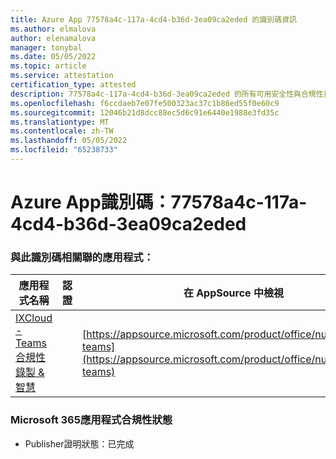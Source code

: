 ```yaml
---
title: Azure App 77578a4c-117a-4cd4-b36d-3ea09ca2eded 的識別碼資訊
ms.author: elmalova
author: elenamalova
manager: tonybal
ms.date: 05/05/2022
ms.topic: article
ms.service: attestation
certification_type: attested
description: 77578a4c-117a-4cd4-b36d-3ea09ca2eded 的所有可用安全性與合規性資訊。
ms.openlocfilehash: f6ccdaeb7e07fe500323ac37c1b86ed55f0e60c9
ms.sourcegitcommit: 12046b21d8dcc88ec5d6c91e6440e1988e3fd35c
ms.translationtype: MT
ms.contentlocale: zh-TW
ms.lasthandoff: 05/05/2022
ms.locfileid: "65238733"
---
```

# <a name="azure-app-id-77578a4c-117a-4cd4-b36d-3ea09ca2eded"></a>Azure App識別碼：77578a4c-117a-4cd4-b36d-3ea09ca2eded


### <a name="apps-associated-with-this-id"></a>與此識別碼相關聯的應用程式：
| **應用程式名稱** | **認證** | **在 AppSource 中檢視** |
|--------------|---------------|-----------------------|
| [IXCloud - Teams合規性錄製 &amp; 智慧](../forward/numonix.nmx-teams.md) |  | [https://appsource.microsoft.com/product/office/numonix.nmx-teams](https://appsource.microsoft.com/product/office/numonix.nmx-teams) |

### <a name="microsoft-365-app-compliance-status"></a>Microsoft 365應用程式合規性狀態
- Publisher證明狀態：已完成
